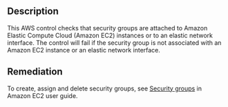 ## Description

This AWS control checks that security groups are attached to Amazon Elastic Compute Cloud (Amazon EC2) instances or to an elastic network interface. The control will fail if the security group is not associated with an Amazon EC2 instance or an elastic network interface.

## Remediation

To create, assign and delete security groups, see [Security groups](https://docs.aws.amazon.com/AWSEC2/latest/WindowsGuide/working-with-security-groups.html#deleting-security-group) in Amazon EC2 user guide.